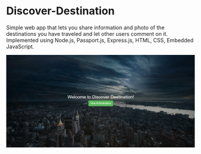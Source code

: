 # Discover-Destination
Simple web app that lets you share information and photo of the destinations you have traveled and let other users comment on it. Implemented using Node.js, Passport.js, Express.js, HTML, CSS, Embedded JavaScript.

![alt text](https://github.com/sschava1/Discover-Destination/raw/master/DiscoverDestination/Screenshot1.PNG)